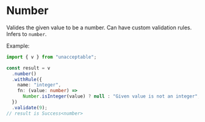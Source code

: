 # Number

Valides the given value to be a number. Can have custom validation rules.
Infers to `number`.

Example:

```ts
import { v } from "unacceptable";

const result = v
  .number()
  .withRule({
    name: "integer",
    fn: (value: number) =>
      Number.isInteger(value) ? null : "Given value is not an integer",
  })
  .validate(9);
// result is Success<number>
```
